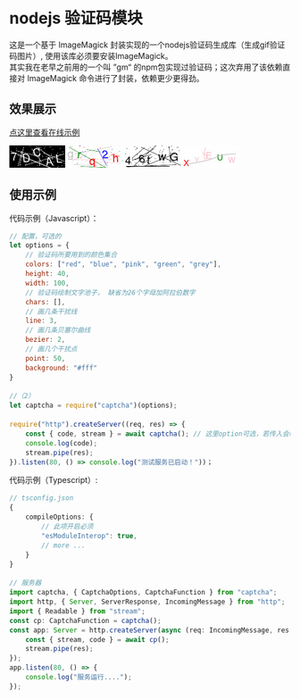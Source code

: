 # nodejs 验证码模块
这是一个基于 ImageMagick 封装实现的一个nodejs验证码生成库（生成gif验证码图片）, 使用该库必须要安装ImageMagick。   
其实我在老早之前用的一个叫 ”gm“ 的npm包实现过验证码；这次弃用了该依赖直接对 ImageMagick 命令进行了封装，依赖更少更得劲。   

## 效果展示
[点这里查看在线示例](http://examples.lilin.site/captcha)   

![图片看不到请翻墙](doc/img/1.gif)
![图片看不到请翻墙](doc/img/2.gif)
![图片看不到请翻墙](doc/img/3.gif)
![图片看不到请翻墙](doc/img/4.gif)

## 使用示例
代码示例（Javascript）：
```js
// 配置，可选的
let options = {
    // 验证码所要用到的颜色集合
    colors: ["red", "blue", "pink", "green", "grey"],
    height: 40,
    width: 100,
    // 验证码绘制文字池子， 缺省为26个字母加阿拉伯数字
    chars: [],
    // 画几条干扰线
    line: 3,
    // 画几条贝塞尔曲线
    bezier: 2,
    // 画几个干扰点
    point: 50,
    background: "#fff"
}

//（2）
let captcha = require("captcha")(options);

require("http").createServer((req, res) => {
    const { code, stream } = await captcha(); // 这里option可选，若传入会临时覆盖（2）处所传入的option。 
    console.log(code);
    stream.pipe(res);
}).listen(80, () => console.log("测试服务已启动！"))；
```

代码示例（Typescript）:   
```ts
// tsconfig.json
{
    compileOptions: {
        // 此项开启必须
        "esModuleInterop": true,
        // more ...
    }
}

// 服务器
import captcha, { CaptchaOptions, CaptchaFunction } from "captcha";
import http, { Server, ServerResponse, IncomingMessage } from "http";
import { Readable } from "stream";
const cp: CaptchaFunction = captcha();
const app: Server = http.createServer(async (req: IncomingMessage, res: ServerResponse) => {
    const { stream, code } = await cp();
    stream.pipe(res);
});
app.listen(80, () => {
    console.log("服务运行....");
});
```